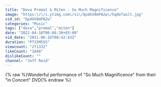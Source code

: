 ```yaml
---
title: "Deva Premal & Miten - So Much Magnificence"
image: "https:\/\/i.ytimg.com\/vi\/bpdGV8mPA2w\/hqdefault.jpg"
vid_id: "bpdGV8mPA2w"
categories: "Music"
tags: ["deva","premal","miten"]
date: "2022-04-18T06:08:30+03:00"
vid_date: "2011-06-16T08:42:43Z"
duration: "PT15M55S"
viewcount: "271332"
likeCount: "1848"
dislikeCount: ""
channel: "Jeff Reid"
---
```

{% raw %}Wonderful performance of &quot;So Much Magnificence&quot; from their &quot;in Concert&quot; DVD{% endraw %}
